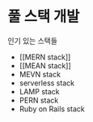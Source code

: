 # 풀 스택 개발
인기 있는 스택들
- [[MERN stack]]
- [[MEAN stack]]
- MEVN stack
- serverless stack
- LAMP stack
- PERN stack
- Ruby on Rails stack
